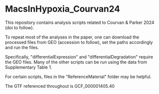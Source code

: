 # MacsInHypoxia_Courvan24

This repository contains analysis scripts related to Courvan & Parker 2024 (doi to follow).

To repeat most of the analyses in the paper, one can download the processed files from GEO (accession to follow),
set the paths accordingly and run the files.

Specifically, "differentialExpression" and "differentialDegradation" require the GEO files.
Many of the other scripts can be run using the data from Supplementary Table 1.

For certain scripts, files in the "ReferenceMaterial" folder may be helpful.

The GTF referenced throughout is GCF_000001405.40
